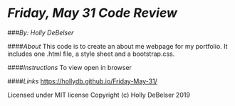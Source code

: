 # _Friday, May 31 Code Review_

###_By: Holly DeBelser_

####_About_
This code is to create an about me webpage for my portfolio.  It includes one .html file, a style sheet and a bootstrap.css.

####_Instructions_
To view open in browser

####_Links_
https://hollydb.github.io/Friday-May-31/

Licensed under MIT license
Copyright (c) Holly DeBelser 2019